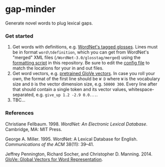 # gap-minder
Generate novel words to plug lexical gaps.

### Get started

1. Get words with definitions, e.g. [WordNet's tagged glosses](http://wordnet.princeton.edu/glosstag.shtml). Lines must be in format `word\tdefinition`, which you can get from WordNet's "merged" XML files (`/WordNet-3.0/glosstag/merged`) using the [formatting script](util/format_dict.py) in this repository. Be sure to edit the [config file](./config.txt) to match the locations for your in and out files.
2. Get word vectors, e.g. [pretrained GloVe vectors](https://nlp.stanford.edu/projects/glove/). In case you roll your own, the format of the first line should be `W D` where `W` is the vocabulary size and `D` is the vector dimension size, e.g. `50000 300`. Every line after that should contain a single token and its vector values, whitespace-separated, e.g. `give_up 1.2 -2.9 0.0...`.
3. TBC...

### References

Christiane Fellbaum. 1998. *WordNet: An Electronic Lexical Database*. Cambridge, MA: MIT Press.

George A. Miller. 1995. WordNet: A Lexical Database for English. *Communications of the ACM* 38(11): 39–41.

Jeffrey Pennington, Richard Socher, and Christopher D. Manning. 2014. [GloVe: Global Vectors for Word Representation](https://nlp.stanford.edu/pubs/glove.pdf).
